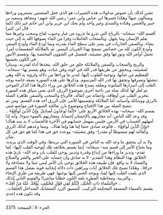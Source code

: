 ------------------------------------------------------------------------

تشي كذلك بأن غموض مدلولات هذه التعبيرات هو الذي جعل المتعنتين يستترون
وراءها ويسألون عنها! وهكذا فسرها ابن عباس وابن عمر- رضي الله عنهم-
ومجاهد وسعيد بن جبير والحسن وقتادة والسدي وغير واحد ولم يحك ابن جرير
وابن أبي حاتم غير ذلك (كما قال ابن كثير) .  
أقسم الله- سبحانه- بالرياح التي تذرو ما تذروه من غبار وحبوب لقاح وسحب
وغيرها مما يعلم الإنسان وما يجهل. وبالسحاب الحاملات وقرا من الماء يسوقها
الله به إلى حيث يشاء. وبالسفن الجاريات في يسر على سطح الماء بقدرته وبما
أودع الماء وأودع السفن وأودع الكون كله من خصائص تسمح بهذا الجريان
اليسير. ثم بالملائكة المقسمات أمرا، تحمل أوامر الله وتوزعها وفق مشيئته،
فتفصل في الشؤون المختصة بها، وتقسم الأمور في الكون بحسبها.  
والريح والسحاب والسفن والملائكة خلق من خلق الله، يتخذها أداة لقدرته،
وستارا لمشيئته، ويتحقق عن طريقها قدر الله في كونه وفي عباده. وهو يقسم
بها- سبحانه- للتعظيم من شأنها، وتوجيه القلوب إليها، لتدبر ما وراءها من
دلالة ولرؤية يد الله وهي تنشئها وتصرفها وتحقق بها قدر الله المرسوم.
وذكرها على هذه الصورة بصفة خاصة يوجه القلب إلى أسرارها المكنونة ويعلقه
بمبدع هذه الخلائق من وراء ذكرها هذا الذكر الموحي.  
ثم لعل لها كذلك صلة من ناحية أخرى بموضوع الرزق، الذي يعنى سياق هذه
السورة بتحرير القلب من أوهاقه، وإعفائه من أثقاله. فالرياح والسحب والسفن
ظاهرة الصلة بالرزق ووسائله وأسبابه. أما الملائكة وتقسيمها للأمر، فإن
الرزق أحد هذه القسم. ومن ثم تتضح الصلة بين هذا الافتتاح وموضوع بارز
تعالجه السورة في مواضع شتى.  
يقسم الله- سبحانه- بهذه الخلائق الأربع على: «إِنَّما تُوعَدُونَ لَصادِقٌ. وَإِنَّ
الدِّينَ لَواقِعٌ» .. وقد وعد الله الناس: أنه مجازيهم بالإحسان إحسانا،
ومجازيهم بالسوء سوءا. وأنه إذا أمهلهم الحساب في الأرض، فليس بمهمل حسابهم
في الآخرة فالحساب لا بد منه هناك! «وَإِنَّ الدِّينَ لَواقِعٌ» .. فالوعد صادق حتما
إما هنا وإما هناك.. ومما وعدهم كذلك الرزق وكفالته لهم مبسوطا أو مقدرا-
وفق مشيئته- ووعده حق في هذا كما هو حق في كل شأن.  
ولا بد أن يتحقق ما وعد الله به الناس في الصورة التي يريدها، وفي الوقت
الذي يريده، وما يحتاج الأمر إلى قسم منه- سبحانه- إنما يقسم بخلائقه تلك
لتوجيه القلب إليها- كما تقدم- وتدبر ما وراءها من إبداع وقدرة وتدبير يوحي
للقلب بأن وعد الله- بارئ هذه الخلائق بهذا النظام وهذا التقدير- لا بد
صادق وأن حسابه على الخير والشر والصلاح والفساد لا بد واقع. فإن طبيعة هذه
الخلائق توحي بأن الأمر ليس عبثا ولا مصادفة ولا جزافا.. وهكذا تصبح تلك
الخلائق آيات وبراهين ذات دلالة إيحائية قوية بفضل هذا القسم الذي يلفت
القلب إليها لفتا، ويوجه الحس إليها توجيها. فهي طريقة من طرق الإيحاء
والتربية، ومخاطبة الفطرة بلغة الكون خطابا مباشرا! والقسم الثاني كذلك..  
«وَالسَّماءِ ذاتِ الْحُبُكِ، إِنَّكُمْ لَفِي قَوْلٍ مُخْتَلِفٍ، يُؤْفَكُ عَنْهُ مَنْ أُفِكَ» ..  
يقسم بالسماء المنسقة المحكمة التركيب. كتنسيق الزرد المتشابك المتداخل
الحلقات.. وقد تكون هذه إحدى

------------------------------------------------------------------------

الجزء: 6 ¦ الصفحة: 3375
